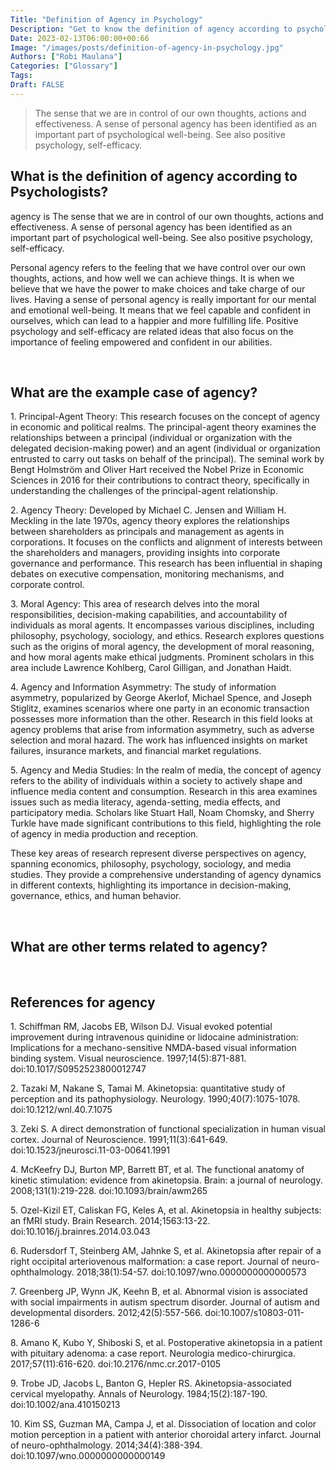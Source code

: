 ```yaml
---
Title: "Definition of Agency in Psychology"
Description: "Get to know the definition of agency according to psychologists."
Date: 2023-02-13T06:00:00+00:66
Image: "/images/posts/definition-of-agency-in-psychology.jpg"
Authors: ["Robi Maulana"]
Categories: ["Glossary"]
Tags: 
Draft: FALSE
---
```





> The sense that we are in control of our own thoughts, actions and effectiveness. A sense of personal agency has been identified as an important part of psychological well-being. See also positive psychology, self-efficacy.

## What is the definition of agency according to Psychologists?

agency is The sense that we are in control of our own thoughts, actions and effectiveness. A sense of personal agency has been identified as an important part of psychological well-being. See also positive psychology, self-efficacy.

Personal agency refers to the feeling that we have control over our own thoughts, actions, and how well we can achieve things. It is when we believe that we have the power to make choices and take charge of our lives. Having a sense of personal agency is really important for our mental and emotional well-being. It means that we feel capable and confident in ourselves, which can lead to a happier and more fulfilling life. Positive psychology and self-efficacy are related ideas that also focus on the importance of feeling empowered and confident in our abilities.

 

## What are the example case of agency?

1\. Principal-Agent Theory: This research focuses on the concept of agency in economic and political realms. The principal-agent theory examines the relationships between a principal (individual or organization with the delegated decision-making power) and an agent (individual or organization entrusted to carry out tasks on behalf of the principal). The seminal work by Bengt Holmström and Oliver Hart received the Nobel Prize in Economic Sciences in 2016 for their contributions to contract theory, specifically in understanding the challenges of the principal-agent relationship.

2\. Agency Theory: Developed by Michael C. Jensen and William H. Meckling in the late 1970s, agency theory explores the relationships between shareholders as principals and management as agents in corporations. It focuses on the conflicts and alignment of interests between the shareholders and managers, providing insights into corporate governance and performance. This research has been influential in shaping debates on executive compensation, monitoring mechanisms, and corporate control.

3\. Moral Agency: This area of research delves into the moral responsibilities, decision-making capabilities, and accountability of individuals as moral agents. It encompasses various disciplines, including philosophy, psychology, sociology, and ethics. Research explores questions such as the origins of moral agency, the development of moral reasoning, and how moral agents make ethical judgments. Prominent scholars in this area include Lawrence Kohlberg, Carol Gilligan, and Jonathan Haidt.

4\. Agency and Information Asymmetry: The study of information asymmetry, popularized by George Akerlof, Michael Spence, and Joseph Stiglitz, examines scenarios where one party in an economic transaction possesses more information than the other. Research in this field looks at agency problems that arise from information asymmetry, such as adverse selection and moral hazard. The work has influenced insights on market failures, insurance markets, and financial market regulations.

5\. Agency and Media Studies: In the realm of media, the concept of agency refers to the ability of individuals within a society to actively shape and influence media content and consumption. Research in this area examines issues such as media literacy, agenda-setting, media effects, and participatory media. Scholars like Stuart Hall, Noam Chomsky, and Sherry Turkle have made significant contributions to this field, highlighting the role of agency in media production and reception.

These key areas of research represent diverse perspectives on agency, spanning economics, philosophy, psychology, sociology, and media studies. They provide a comprehensive understanding of agency dynamics in different contexts, highlighting its importance in decision-making, governance, ethics, and human behavior.

 

## What are other terms related to agency?

 

## References for agency

1\. Schiffman RM, Jacobs EB, Wilson DJ. Visual evoked potential improvement during intravenous quinidine or lidocaine administration: Implications for a mechano-sensitive NMDA-based visual information binding system. Visual neuroscience. 1997;14(5):871-881. doi:10.1017/S0952523800012747

2\. Tazaki M, Nakane S, Tamai M. Akinetopsia: quantitative study of perception and its pathophysiology. Neurology. 1990;40(7):1075-1078. doi:10.1212/wnl.40.7.1075

3\. Zeki S. A direct demonstration of functional specialization in human visual cortex. Journal of Neuroscience. 1991;11(3):641-649. doi:10.1523/jneurosci.11-03-00641.1991

4\. McKeefry DJ, Burton MP, Barrett BT, et al. The functional anatomy of kinetic stimulation: evidence from akinetopsia. Brain: a journal of neurology. 2008;131(1):219-228. doi:10.1093/brain/awm265

5\. Ozel-Kizil ET, Caliskan FG, Keles A, et al. Akinetopsia in healthy subjects: an fMRI study. Brain Research. 2014;1563:13-22. doi:10.1016/j.brainres.2014.03.043

6\. Rudersdorf T, Steinberg AM, Jahnke S, et al. Akinetopsia after repair of a right occipital arteriovenous malformation: a case report. Journal of neuro-ophthalmology. 2018;38(1):54-57. doi:10.1097/wno.0000000000000573

7\. Greenberg JP, Wynn JK, Keehn B, et al. Abnormal vision is associated with social impairments in autism spectrum disorder. Journal of autism and developmental disorders. 2012;42(5):557-566. doi:10.1007/s10803-011-1286-6

8\. Amano K, Kubo Y, Shiboski S, et al. Postoperative akinetopsia in a patient with pituitary adenoma: a case report. Neurologia medico-chirurgica. 2017;57(11):616-620. doi:10.2176/nmc.cr.2017-0105

9\. Trobe JD, Jacobs L, Banton G, Hepler RS. Akinetopsia-associated cervical myelopathy. Annals of Neurology. 1984;15(2):187-190. doi:10.1002/ana.410150213

10\. Kim SS, Guzman MA, Campa J, et al. Dissociation of location and color motion perception in a patient with anterior choroidal artery infarct. Journal of neuro-ophthalmology. 2014;34(4):388-394. doi:10.1097/wno.0000000000000149
